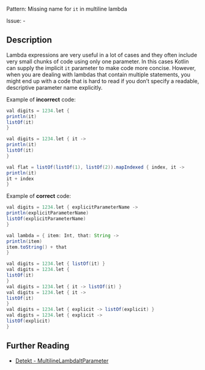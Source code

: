 Pattern: Missing name for `it` in multiline lambda

Issue: -

## Description

Lambda expressions are very useful in a lot of cases and they often include very small chunks of code using only one parameter. In this cases Kotlin can supply the implicit `it` parameter to make code more concise. However, when you are dealing with lambdas that contain multiple statements, you might end up with a code that is hard to read if you don’t specify a readable, descriptive parameter name explicitly.

Example of **incorrect** code:

```java
val digits = 1234.let {
println(it)
listOf(it)
}

val digits = 1234.let { it ->
println(it)
listOf(it)
}

val flat = listOf(listOf(1), listOf(2)).mapIndexed { index, it ->
println(it)
it + index
}

```

Example of **correct** code:

```java
val digits = 1234.let { explicitParameterName ->
println(explicitParameterName)
listOf(explicitParameterName)
}

val lambda = { item: Int, that: String ->
println(item)
item.toString() + that
}

val digits = 1234.let { listOf(it) }
val digits = 1234.let {
listOf(it)
}
val digits = 1234.let { it -> listOf(it) }
val digits = 1234.let { it ->
listOf(it)
}
val digits = 1234.let { explicit -> listOf(explicit) }
val digits = 1234.let { explicit ->
listOf(explicit)
}

```

## Further Reading

* [Detekt - MultilineLambdaItParameter](https://detekt.github.io/detekt/style.html#multilinelambdaitparameter)